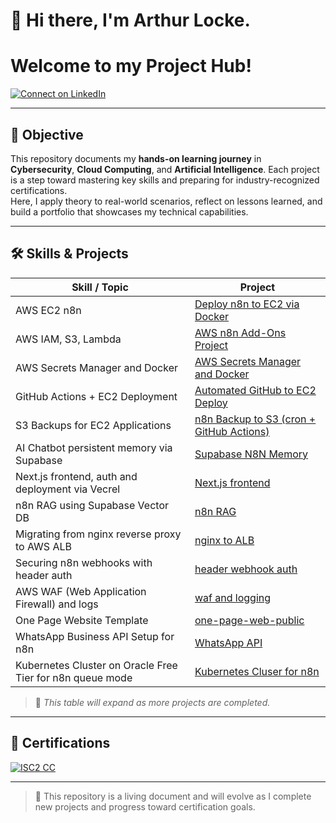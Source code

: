 # 👋 Hi there, I'm Arthur Locke. 
# Welcome to my Project Hub!

[![Connect on LinkedIn](https://img.shields.io/badge/LinkedIn-Connect-blue?logo=linkedin)](https://www.linkedin.com/in/arthur-locke/)

---

## 🧭 Objective

This repository documents my **hands-on learning journey** in **Cybersecurity**, **Cloud Computing**, and **Artificial Intelligence**. Each project is a step toward mastering key skills and preparing for industry-recognized certifications.  
Here, I apply theory to real-world scenarios, reflect on lessons learned, and build a portfolio that showcases my technical capabilities.

---

## 🛠️ Skills & Projects

| Skill / Topic                    | Project                                                                 |
|----------------------------------|-------------------------------------------------------------------------|
| AWS EC2 n8n                | [Deploy n8n to EC2 via Docker](./cloud/aws-n8n)                   |
| AWS IAM, S3, Lambda | [AWS n8n Add-Ons Project](./cloud/aws-n8n-addons/README.md) |
| AWS Secrets Manager and Docker | [AWS Secrets Manager and Docker](./cloud/aws-secrets-manager/README.md)  |
| GitHub Actions + EC2 Deployment | [Automated GitHub to EC2 Deploy](./cloud/aws-n8n-git/README.md)        |
| S3 Backups for EC2 Applications | [n8n Backup to S3 (cron + GitHub Actions)](./cloud/aws-s3-backup/README.md) |
| AI Chatbot persistent memory via Supabase | [Supabase N8N Memory](./cloud/n8n-supabase-memory/README.md) |
| Next.js frontend, auth and deployment via Vecrel| [Next.js frontend](./cloud/aws-n8n/nextjs-frontend/README.md) |
| n8n RAG using Supabase Vector DB| [n8n RAG](./cloud/n8n-RAG/README.md) |
| Migrating from nginx reverse proxy to AWS ALB| [nginx to ALB](./cloud/nginx-to-alb) |
| Securing n8n webhooks with header auth | [header webhook auth](./cloud/n8n-webhook-security) |
| AWS WAF (Web Application Firewall) and logs | [waf and logging](./cloud/aws-waf-and-logging) |
| One Page Website Template | [one-page-web-public](https://github.com/A-Locke/one-page-web-public) |
| WhatsApp Business API Setup for n8n | [WhatsApp API](./cloud/whatsapp_api) |
| Kubernetes Cluster on Oracle Free Tier for n8n queue mode | [Kubernetes Cluser for n8n](./cloud/kubernetes) |

> 📝 *This table will expand as more projects are completed.*

---

## 🧪 Certifications

[![ISC2 CC](https://images.credly.com/size/340x340/images/e98395d6-e705-430a-98d8-9bfbadbf97f2/image.png)](https://www.credly.com/badges/2054310e-e8ff-4b2d-8fa7-ab33a975c32c/linked_in?t=st7jq3)

---

> 🚧 This repository is a living document and will evolve as I complete new projects and progress toward certification goals.

